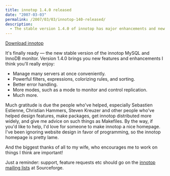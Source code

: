 ```yaml
---
title: innotop 1.4.0 released
date: "2007-03-03"
permalink: /2007/03/03/innotop-140-released/
description:
  - The stable version 1.4.0 of innotop has major enhancements and new features.
---
```

<p class="download">
  <a href="http://code.google.com/p/innotop">Download innotop</a>
</p>

It's finally ready &#8212; the new stable version of the innotop MySQL and InnoDB monitor. Version 1.4.0 brings you new features and enhancements I think you'll really enjoy:

*   Manage many servers at once conveniently.
*   Powerful filters, expressions, colorizing rules, and sorting.
*   Better error handling.
*   More modes, such as a mode to monitor and control replication.
*   Much more.

Much gratitude is due the people who've helped, especially Sebastien Estienne, Christian Hammers, Steven Kreuzer and other people who've helped design features, make packages, get innotop distributed more widely, and give me advice on such things as Makefiles. By the way, if you'd like to help, I'd love for someone to make innotop a nice homepage. I've been ignoring website design in favor of programming, so the innotop homepage is pretty lame.

And the biggest thanks of all to my wife, who encourages me to work on things I think are important!

Just a reminder: support, feature requests etc should go on the [innotop mailing lists][1] at Sourceforge.

 [1]: http://code.google.com/p/innotop
